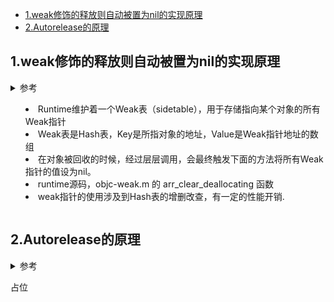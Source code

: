 
- [1.weak修饰的释放则自动被置为nil的实现原理](#1weak修饰的释放则自动被置为nil的实现原理)
- [2.Autorelease的原理](#2autorelease的原理)

## 1.weak修饰的释放则自动被置为nil的实现原理

<details>
<summary> 参考 <summary>

- Runtime维护着一个Weak表（sidetable），用于存储指向某个对象的所有Weak指针
- Weak表是Hash表，Key是所指对象的地址，Value是Weak指针地址的数组
- 在对象被回收的时候，经过层层调用，会最终触发下面的方法将所有Weak指针的值设为nil。
- runtime源码，objc-weak.m 的 arr_clear_deallocating 函数
- weak指针的使用涉及到Hash表的增删改查，有一定的性能开销.

</details>

## 2.Autorelease的原理

<details>
<summary> 参考 <summary>

占位

</details>